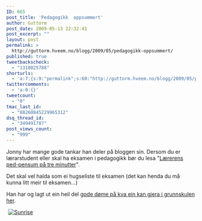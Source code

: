 ```yaml
---
ID: 665
post_title: 'Pedagogikk  oppsummert'
author: Guttorm
post_date: 2009-05-13 22:32:41
post_excerpt: ""
layout: post
permalink: >
  http://guttorm.hveem.no/blogg/2009/05/pedagogikk-oppsummert/
published: true
tweetbackscheck:
  - "1310025788"
shorturls:
  - 'a:7:{s:9:"permalink";s:60:"http://guttorm.hveem.no/blogg/2009/05/pedagogikk-oppsummert/";s:7:"tinyurl";s:25:"http://tinyurl.com/qntkex";s:4:"isgd";s:17:"http://is.gd/zI8V";s:5:"bitly";s:19:"http://bit.ly/tKGwv";s:5:"snipr";s:22:"http://snipr.com/hzk7e";s:5:"snurl";s:22:"http://snurl.com/hzk7e";s:7:"snipurl";s:24:"http://snipurl.com/hzk7e";}'
twittercomments:
  - 'a:0:{}'
tweetcount:
  - "0"
tmac_last_id:
  - "88260845229965312"
dsq_thread_id:
  - "349491787"
post_views_count:
  - "999"
---
```

Jonny har mange gode tankar han deler på bloggen sin. Dersom du er lærarstudent eller skal ha eksamen i pedagogikk bør du lesa "<a href="http://nyskole.blogspot.com/2009/05/alt-du-trenger-vite-om-pedagogikk.html">Lærerens ped-pensum på tre minutter</a>".

Det skal vel halda som ei hugseliste til eksamen (det kan henda du må kunna litt meir til eksamen...)

Han har og lagt ut ein heil del <a href="http://nyskole.blogspot.com/2009/04/ny-skolehverdag-en-slags.html">gode døme på kva ein kan gjera i grunnskulen her</a>.

<a href="http://www.flickr.com/photos/80727516@N00/99414638"><img title="Sunrise" src="http://farm1.static.flickr.com/24/99414638_6919150b30_m.jpg" border="0" alt="Sunrise" hspace="5" /></a>